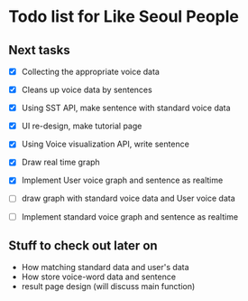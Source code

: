 Todo list for Like Seoul People
====

## Next tasks

- [X] Collecting the appropriate voice data
- [X] Cleans up voice data by sentences
- [X] Using SST API, make sentence with standard voice data
- [X] UI re-design, make tutorial page
- [X] Using Voice visualization API, write sentence
- [X] Draw real time graph
- [X] Implement User voice graph and sentence as realtime
- [ ] draw graph with standard voice data and User voice data
- [ ] Implement standard voice graph and sentence as realtime




## Stuff to check out later on

* How matching standard data and user's data
* How store voice-word data and sentence 
* result page design (will discuss main function)
